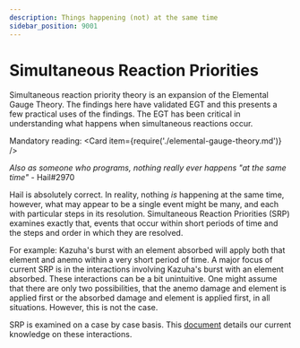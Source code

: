 ```yaml
---
description: Things happening (not) at the same time
sidebar_position: 9001
---
```


# Simultaneous Reaction Priorities

Simultaneous reaction priority theory is an expansion of the Elemental Gauge Theory. The findings here have validated EGT and this presents a few practical uses of the findings. The EGT has been critical in understanding what happens when simultaneous reactions occur.

Mandatory reading:
<Card item={require('./elemental-gauge-theory.md')} />

_Also as someone who programs, nothing really ever happens "at the same time"_ - Hail\#2970

Hail is absolutely correct. In reality, nothing _is_ happening at the same time, however, what may appear to be a single event
might be many, and each with particular steps in its resolution. Simultaneous Reaction Priorities (SRP) examines exactly that,
events that occur within short periods of time and the steps and order in which they are resolved.

For example: Kazuha's burst with an element absorbed will apply both that element and anemo within a very short period of time.
A major focus of current SRP is in the interactions involving Kazuha's burst with an element absorbed. These interactions can be a bit
unintuitive. One might assume that there are only two possibilities, that the anemo damage and element is applied first or the
absorbed damage and element is applied first, in all situations. However, this is not the case.

SRP is examined on a case by case basis. This [document](https://docs.google.com/document/d/1nz2SNxzzeujDnWQdrKEvJbECHASmwZk53On84BOymTQ/edit) details our current knowledge on these interactions.

